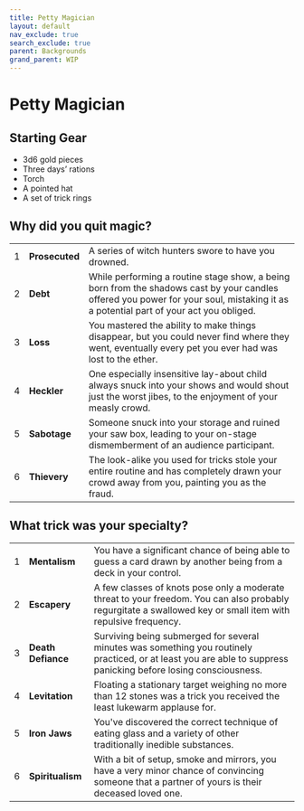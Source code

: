 ```yaml
---
title: Petty Magician
layout: default
nav_exclude: true
search_exclude: true
parent: Backgrounds
grand_parent: WIP
---
```


# Petty Magician

> 

## Starting Gear

- 3d6 gold pieces
- Three days’ rations
- Torch
- A pointed hat
- A set of trick rings

## Why did you quit magic?

|      |                |                                                              |
| ---- | -------------- | ------------------------------------------------------------ |
| 1    | **Prosecuted** | A series of witch hunters swore to have you drowned.         |
| 2    | **Debt**       | While performing a routine stage show, a being born from the shadows cast by your candles offered you power for your soul, mistaking it as a potential part of your act you obliged. |
| 3    | **Loss**       | You mastered the ability to make things disappear, but you could never find where they went, eventually every pet you ever had was lost to the ether. |
| 4    | **Heckler**    | One especially insensitive lay-about child always snuck into your shows and would shout just the worst jibes, to the enjoyment of your measly crowd. |
| 5    | **Sabotage**   | Someone snuck into your storage and ruined your saw box, leading to your on-stage dismemberment of an audience participant. |
| 6    | **Thievery**   | The look-alike you used for tricks stole your entire routine and has completely drawn your crowd away from you, painting you as the fraud. |


## What trick was your specialty?

|      |                |                                                              |
| ---- | -------------- | ------------------------------------------------------------ |
| 1    | **Mentalism**      | You have a significant chance of being able to guess a card drawn by another being from a deck in your control. |
| 2    | **Escapery**       | A few classes of knots pose only a moderate threat to your freedom. You can also probably regurgitate a swallowed key or small item with repulsive frequency. |
| 3    | **Death Defiance** | Surviving being submerged for several minutes was something you routinely practiced, or at least you are able to suppress panicking before losing consciousness. |
| 4    | **Levitation**     | Floating a stationary target weighing no more than 12 stones was a trick you received the least lukewarm applause for. |
| 5    | **Iron Jaws**      | You've discovered the correct technique of eating glass and a variety of other traditionally inedible substances. |
| 6    | **Spiritualism**   | With a bit of setup, smoke and mirrors, you have a very minor chance of convincing someone that a partner of yours is their deceased loved one. |
